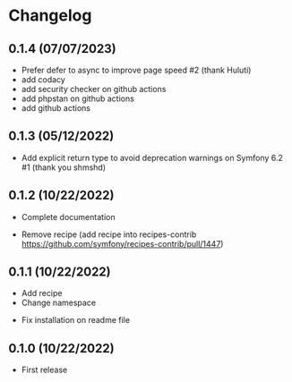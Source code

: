 # Changelog

## 0.1.4 (07/07/2023)

+ Prefer defer to async to improve page speed #2 (thank Huluti)
+ add codacy
+ add security checker on github actions
+ add phpstan on github actions
+ add github actions

## 0.1.3 (05/12/2022)

+  Add explicit return type to avoid deprecation warnings on Symfony 6.2 #1 (thank you shmshd)

## 0.1.2 (10/22/2022)

+ Complete documentation
- Remove recipe (add recipe into recipes-contrib https://github.com/symfony/recipes-contrib/pull/1447)

## 0.1.1 (10/22/2022)

+ Add recipe
+ Change namespace
- Fix installation on readme file

## 0.1.0 (10/22/2022)

+ First release